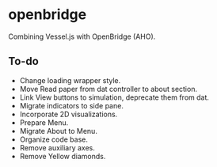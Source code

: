 # openbridge
Combining Vessel.js with OpenBridge (AHO).

## To-do
* Change loading wrapper style.
* Move Read paper from dat controller to about section.
* Link View buttons to simulation, deprecate them from dat.
* Migrate indicators to side pane.
* Incorporate 2D visualizations.
* Prepare Menu.
* Migrate About to Menu.
* Organize code base.
* Remove auxiliary axes.
* Remove Yellow diamonds.
